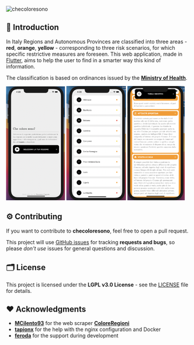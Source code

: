 ![checoloresono](https://socialify.git.ci/Azzeccagarbugli/checoloresono/image?description=1&font=KoHo&forks=1&issues=1&logo=https%3A%2F%2Fi.imgur.com%2FKCisNMn.png&owner=1&pattern=Charlie%20Brown&pulls=1&stargazers=1&theme=Dark)
## 👋 Introduction
In Italy Regions and Autonomous Provinces are classified into three areas - **red**, **orange**, **yellow** - corresponding to three risk scenarios, for which specific restrictive measures are foreseen. This web application, made in [Flutter](https://flutter.dev), aims to help the user to find in a smarter way this kind of information.

The classification is based on ordinances issued by the [**Ministry of Health**](http://www.salute.gov.it/portale/nuovocoronavirus/dettaglioContenutiNuovoCoronavirus.jsp?lingua=english&id=5367&area=nuovoCoronavirus&menu=vuoto).

<p float="left">
  <img src="./docs/screen1.png" width="32%" />
  <img src="./docs/screen2.png" width="32.3%" />
  <img src="./docs/screen3.png" width="31.1%" />
</p>

## ⚙️ Contributing

If you want to contribute to **checoloresono**, feel free to open a pull request.

This project will use [GitHub issues](https://github.com/Azzeccagarbugli/checoloresono/issues) for tracking **requests and bugs**, so please *don't use* issues for general questions and discussion.

## 🗂 License

This project is licensed under the **LGPL v3.0 License** - see the [LICENSE](LICENSE) file for details.

## ❤️ Acknowledgments

* **[MCilento93](https://github.com/MCilento93)** for the web scraper **[ColoreRegioni](https://github.com/MCilento93/ColoreRegioni)**
* **[tapionx](https://github.com/tapionx/)** for the help with the nginx configuration and Docker
* **[feroda](https://github.com/feroda/)** for the support during development
